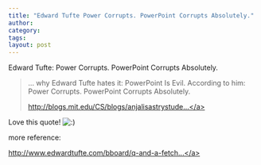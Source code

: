 ```yaml
---
title: "Edward Tufte Power Corrupts. PowerPoint Corrupts Absolutely."
author:
category: 
tags: 
layout: post
---
```

Edward Tufte: Power Corrupts. PowerPoint Corrupts Absolutely.

<blockquote>

… why Edward Tufte hates it: PowerPoint Is Evil. According to him: Power Corrupts. PowerPoint Corrupts Absolutely.

<a href="http://blogs.mit.edu/CS/blogs/anjalisastrystudents/archive/2007/11/30/66420.aspx">http://blogs.mit.edu/CS/blogs/anjalisastrystude...</a>

</blockquote>

Love this quote! <img src='http://www.rijiben.org/smilies/icon_smile.gif' alt=':)' class='wp-smiley' /> 

more reference:

<a href="http://www.edwardtufte.com/bboard/q-and-a-fetch-msg?msg_id=0001yB&topic_id=1">http://www.edwardtufte.com/bboard/q-and-a-fetch...</a>

